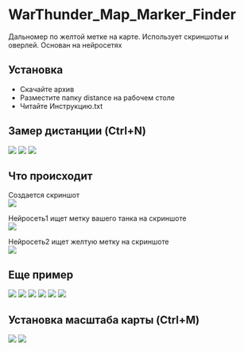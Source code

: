 # WarThunder_Map_Marker_Finder

Дальномер по желтой метке на карте. Использует скриншоты и оверлей.
Основан на нейросетях

## Установка

- Скачайте архив
- Разместите папку distance на рабочем столе
- Читайте Инструкцию.txt

## Замер дистанции (Ctrl+N)
<img src="https://github.com/Yonisen/WarThunder_Map_Marker_Finder/blob/main/fullHd_1920_1080/distance/data/1/screen70.jpg">
<img src="https://github.com/Yonisen/WarThunder_Map_Marker_Finder/blob/main/fullHd_1920_1080/distance/data/1/screen71.jpg">
<img src="https://github.com/Yonisen/WarThunder_Map_Marker_Finder/blob/main/fullHd_1920_1080/distance/data/1/screen72.jpg">

## Что происходит
Создается скриншот<br>
<img src="https://github.com/Yonisen/WarThunder_Map_Marker_Finder/blob/main/fullHd_1920_1080/distance/data/1/karta0.jpg">

Нейросеть1 ищет метку вашего танка на скриншоте<br>
<img src="https://github.com/Yonisen/WarThunder_Map_Marker_Finder/blob/main/fullHd_1920_1080/distance/data/1/karta1.jpg">

Нейросеть2 ищет желтую метку на скриншоте<br>
<img src="https://github.com/Yonisen/WarThunder_Map_Marker_Finder/blob/main/fullHd_1920_1080/distance/data/1/karta2.jpg">


## Еще пример
<img src="https://github.com/Yonisen/WarThunder_Map_Marker_Finder/blob/main/fullHd_1920_1080/distance/data/2/screen61.jpg">
<img src="https://github.com/Yonisen/WarThunder_Map_Marker_Finder/blob/main/fullHd_1920_1080/distance/data/2/screen62.jpg">
<img src="https://github.com/Yonisen/WarThunder_Map_Marker_Finder/blob/main/fullHd_1920_1080/distance/data/2/screen63.jpg">
<img src="https://github.com/Yonisen/WarThunder_Map_Marker_Finder/blob/main/fullHd_1920_1080/distance/data/2/karta0.jpg">
<img src="https://github.com/Yonisen/WarThunder_Map_Marker_Finder/blob/main/fullHd_1920_1080/distance/data/2/karta1.jpg">
<img src="https://github.com/Yonisen/WarThunder_Map_Marker_Finder/blob/main/fullHd_1920_1080/distance/data/2/karta2.jpg">

## Установка масштаба карты (Ctrl+M)
<img src="https://github.com/Yonisen/WarThunder_Map_Marker_Finder/blob/main/fullHd_1920_1080/distance/data/1/screen68.jpg">
<img src="https://github.com/Yonisen/WarThunder_Map_Marker_Finder/blob/main/fullHd_1920_1080/distance/data/1/screen69.jpg">

